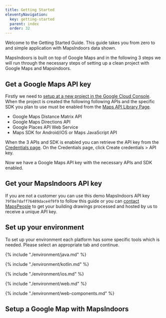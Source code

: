 ```yaml
---
title: Getting Started
eleventyNavigation:
  key: getting-started
  parent: index
  order: 32
---
```


Welcome to the Getting Started Guide. This guide takes you from zero to and simple application with MapsIndoors data shown.

MapsIndoors is built on top of Google Maps and in the following 3 steps we will run through the necessary steps of setting up a clean project with Google Maps and Mapsindoors.

## Get a Google Maps API key

Firstly we need to [setup at a new project in the Google Cloud Console](https://developers.google.com/maps/gmp-get-started). When the project is created the following following APIs and the specific SDK you plan to use must be enabled from the [Maps API Library Page](https://console.cloud.google.com/apis/library?filter=category:maps).

* Google Maps Distance Matrix API
* Google Maps Directions API
* Google Places API Web Service
* Maps SDK for Android/iOS or Maps JavaScript API

When the 3 APIs and SDK is enabled you can retrieve the API key from the [Credentials page](https://console.cloud.google.com/project/_/apiui/credential). On the Credentials page, click Create credentials > API key.

Now we have a Google Maps API key with the necessary APIs and SDK enabled.

## Get your MapsIndoors API key

If you are not a customer you can use this demo MapsIndoors API key `79f8e7daff76489dace4f9f9` to follow this guide or you can [contact MapsPeople](https://resources.mapspeople.com/contact-us) to get your building drawings processed and hosted by us to receive a unique API key.

## Set up your environment

To set up your environment each platform has some specific tools which is needed. Please select an appropriate tab and continue.

<mi-tabs>
<mi-tab label="Android - Java" tab-for="a-java"></mi-tab>
<mi-tab label="Android - Kotlin" tab-for="a-kotlin"></mi-tab>
<mi-tab label="iOS" tab-for="ios"></mi-tab>
<mi-tab label="Web" tab-for="web"></mi-tab>
<mi-tab label="Web Components" tab-for="web-components"></mi-tab>
<mi-tab-panel id="a-java">

{% include "./environment/java.md" %}

</mi-tab-panel>
<mi-tab-panel id="a-kotlin">

{% include "./environment/kotlin.md" %}

</mi-tab-panel>
<mi-tab-panel id="ios">

{% include "./environment/ios.md" %}

</mi-tab-panel>
<mi-tab-panel id="web">

{% include "./environment/web.md" %}

</mi-tab-panel>
<mi-tab-panel id="web-components">

{% include "./environment/web-components.md" %}

</mi-tab-panel>
</mi-tabs>

## Setup a Google Map with MapsIndoors

<mi-tabs>
<mi-tab label="Android - Java" tab-for="a-java"></mi-tab>
<mi-tab label="Android - Kotlin" tab-for="a-kotlin"></mi-tab>
<mi-tab label="iOS" tab-for="ios"></mi-tab>
<mi-tab label="Web" tab-for="web"></mi-tab>
<mi-tab label="Web Components" tab-for="web-components"></mi-tab>
<mi-tab-panel id="a-java">
</mi-tab-panel>
<mi-tab-panel id="a-kotlin">
</mi-tab-panel>
<mi-tab-panel id="ios">
</mi-tab-panel>
<mi-tab-panel id="web">
</mi-tab-panel>
<mi-tab-panel id="web-components">
</mi-tab-panel>
</mi-tabs>
